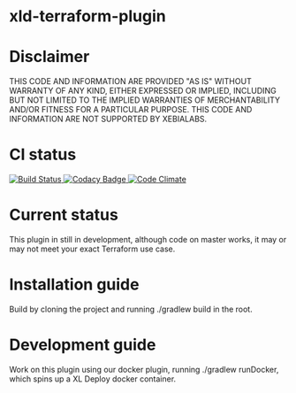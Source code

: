 # xld-terraform-plugin

# Disclaimer

THIS CODE AND INFORMATION ARE PROVIDED "AS IS" WITHOUT WARRANTY OF ANY KIND, EITHER EXPRESSED OR 
IMPLIED, INCLUDING BUT NOT LIMITED TO THE IMPLIED WARRANTIES OF MERCHANTABILITY AND/OR FITNESS 
FOR A PARTICULAR PURPOSE. THIS CODE AND INFORMATION ARE NOT SUPPORTED BY XEBIALABS.

# CI status #

[![Build Status][xld-terraform-travis-image] ][xld-terraform-travis-url]
[![Codacy Badge][xld-terraform-codacy-image] ][xld-terraform-codacy-url]
[![Code Climate][xld-terraform-code-climate-image] ][xld-terraform-code-climate-url]

[xld-terraform-travis-image]: https://travis-ci.org/xebialabs-community/xld-terraform-plugin.svg?branch=master
[xld-terraform-travis-url]: https://travis-ci.org/xebialabs-community/xld-terraform-plugin
[xld-terraform-codacy-image]: https://api.codacy.com/project/badge/Grade/21ad78cccf7b47839547a1fcd9e342aa
[xld-terraform-codacy-url]: https://www.codacy.com/app/joris-dewinne/xld-terraform-plugin
[xld-terraform-code-climate-image]: https://codeclimate.com/github/xebialabs-community/xld-terraform-plugin/badges/gpa.svg
[xld-terraform-code-climate-url]: https://codeclimate.com/github/xebialabs-community/xld-terraform-plugin

# Current status

This plugin in still in development, although code on master works, it may or may not meet your exact Terraform use case.

# Installation guide

Build by cloning the project and running ./gradlew build in the root.

# Development guide

Work on this plugin using our docker plugin, running ./gradlew runDocker, which spins up a XL Deploy docker container.
